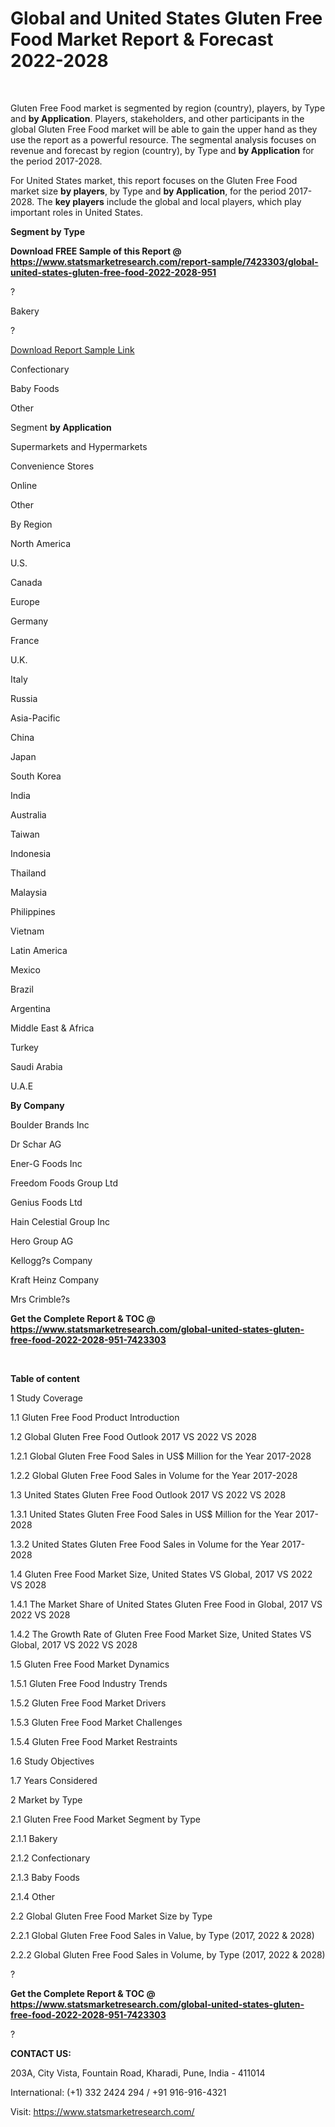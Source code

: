 <h1>Global and United States Gluten Free Food Market Report & Forecast 2022-2028</h1><br/><p>Gluten Free Food market is segmented by region (country), players, by Type and <strong>by Application</strong>. Players, stakeholders, and other participants in the global Gluten Free Food market will be able to gain the upper hand as they use the report as a powerful resource. The segmental analysis focuses on revenue and forecast by region (country), by Type and <strong>by Application</strong> for the period 2017-2028.</p>
 
 
 
 <p>For United States market, this report focuses on the Gluten Free Food market size <strong>by players</strong>, by Type and <strong>by Application</strong>, for the period 2017-2028. The <strong>key players</strong> include the global and local players, which play important roles in United States.</p>
 
 
 
 <p><strong>Segment by Type</strong></p>
 
 
 
 <div><b>Download FREE Sample of this Report @ <a href="https://www.statsmarketresearch.com/download-free-sample/7423303/global-united-states-gluten-free-food-2022-2028-951">https://www.statsmarketresearch.com/report-sample/7423303/global-united-states-gluten-free-food-2022-2028-951</a></b></div>
 
 
 
 <p>? </p>
 
 
 
 <p>Bakery</p>
 
 
 
 <p>? </p>
 
 
 
 <p><a href="https://www.statsmarketresearch.com/download-free-sample/7423303/global-united-states-gluten-free-food-2022-2028-951">Download Report Sample Link</a></p>
 
 
 
 <p>Confectionary</p>
 
 
 
 <p>Baby Foods</p>
 
 
 
 <p>Other</p>
 
 
 
 <p>Segment <strong>by Application</strong></p>
 
 
 
 <p>Supermarkets and Hypermarkets</p>
 
 
 
 <p>Convenience Stores</p>
 
 
 
 <p>Online</p>
 
 
 
 <p>Other</p>
 
 
 
 <p>By Region</p>
 
 
 
 <p>North America</p>
 
 
 
 <p>U.S.</p>
 
 
 
 <p>Canada</p>
 
 
 
 <p>Europe</p>
 
 
 
 <p>Germany</p>
 
 
 
 <p>France</p>
 
 
 
 <p>U.K.</p>
 
 
 
 <p>Italy</p>
 
 
 
 <p>Russia</p>
 
 
 
 <p>Asia-Pacific</p>
 
 
 
 <p>China</p>
 
 
 
 <p>Japan</p>
 
 
 
 <p>South Korea</p>
 
 
 
 <p>India</p>
 
 
 
 <p>Australia</p>
 
 
 
 <p>Taiwan</p>
 
 
 
 <p>Indonesia</p>
 
 
 
 <p>Thailand</p>
 
 
 
 <p>Malaysia</p>
 
 
 
 <p>Philippines</p>
 
 
 
 <p>Vietnam</p>
 
 
 
 <p>Latin America</p>
 
 
 
 <p>Mexico</p>
 
 
 
 <p>Brazil</p>
 
 
 
 <p>Argentina</p>
 
 
 
 <p>Middle East & Africa</p>
 
 
 
 <p>Turkey</p>
 
 
 
 <p>Saudi Arabia</p>
 
 
 
 <p>U.A.E</p>
 
 
 
 <p><strong>By Company</strong></p>
 
 
 
 <p>Boulder Brands Inc</p>
 
 
 
 <p>Dr Schar AG</p>
 
 
 
 <p>Ener-G Foods Inc</p>
 
 
 
 <p>Freedom Foods Group Ltd</p>
 
 
 
 <p>Genius Foods Ltd</p>
 
 
 
 <p>Hain Celestial Group Inc</p>
 
 
 
 <p>Hero Group AG</p>
 
 
 
 <p>Kellogg?s Company</p>
 
 
 
 <p>Kraft Heinz Company</p>
 
 
 
 <p>Mrs Crimble?s</p>
 
 
 
 <div><b>Get the Complete Report & TOC @ <a href="https://www.statsmarketresearch.com/global-united-states-gluten-free-food-2022-2028-951-7423303">https://www.statsmarketresearch.com/global-united-states-gluten-free-food-2022-2028-951-7423303</a></b></div>
 
 
 
 <p><br />
 
 <b>Table of content</b></p>
 
 
 
 <p>1 Study Coverage<br />
 
 1.1 Gluten Free Food Product Introduction<br />
 
 1.2 Global Gluten Free Food Outlook 2017 VS 2022 VS 2028<br />
 
 1.2.1 Global Gluten Free Food Sales in US$ Million for the Year 2017-2028<br />
 
 1.2.2 Global Gluten Free Food Sales in Volume for the Year 2017-2028<br />
 
 1.3 United States Gluten Free Food Outlook 2017 VS 2022 VS 2028<br />
 
 1.3.1 United States Gluten Free Food Sales in US$ Million for the Year 2017-2028<br />
 
 1.3.2 United States Gluten Free Food Sales in Volume for the Year 2017-2028<br />
 
 1.4 Gluten Free Food Market Size, United States VS Global, 2017 VS 2022 VS 2028<br />
 
 1.4.1 The Market Share of United States Gluten Free Food in Global, 2017 VS 2022 VS 2028<br />
 
 1.4.2 The Growth Rate of Gluten Free Food Market Size, United States VS Global, 2017 VS 2022 VS 2028<br />
 
 1.5 Gluten Free Food Market Dynamics<br />
 
 1.5.1 Gluten Free Food Industry Trends<br />
 
 1.5.2 Gluten Free Food Market Drivers<br />
 
 1.5.3 Gluten Free Food Market Challenges<br />
 
 1.5.4 Gluten Free Food Market Restraints<br />
 
 1.6 Study Objectives<br />
 
 1.7 Years Considered<br />
 
 2 Market by Type<br />
 
 2.1 Gluten Free Food Market Segment by Type<br />
 
 2.1.1 Bakery<br />
 
 2.1.2 Confectionary<br />
 
 2.1.3 Baby Foods<br />
 
 2.1.4 Other<br />
 
 2.2 Global Gluten Free Food Market Size by Type<br />
 
 2.2.1 Global Gluten Free Food Sales in Value, by Type (2017, 2022 & 2028)<br />
 
 2.2.2 Global Gluten Free Food Sales in Volume, by Type (2017, 2022 & 2028)<br />
 
 ? </p>
 
 
 
 <div><b>Get the Complete Report & TOC @ <a href="https://www.statsmarketresearch.com/global-united-states-gluten-free-food-2022-2028-951-7423303">https://www.statsmarketresearch.com/global-united-states-gluten-free-food-2022-2028-951-7423303</a></b></div>
 
 
 
 <p>? </p>
 
 
 
 <p><b>CONTACT US:</b><br />
 
 203A, City Vista, Fountain Road, Kharadi, Pune, India - 411014<br />
 
 International: (+1) 332 2424 294 / +91 916-916-4321<br />
 
 Visit: <a href="https://www.statsmarketresearch.com/">https://www.statsmarketresearch.com/</a></p>